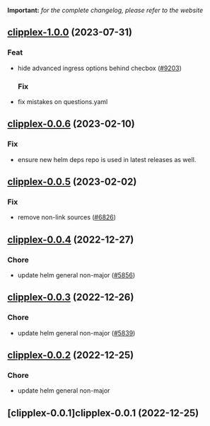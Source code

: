 **Important:**
*for the complete changelog, please refer to the website*












## [clipplex-1.0.0](https://github.com/truecharts/charts/compare/clipplex-0.0.6...clipplex-1.0.0) (2023-07-31)

### Feat

- hide advanced ingress options behind checbox ([#9203](https://github.com/truecharts/charts/issues/9203))
  
  ### Fix

- fix mistakes on questions.yaml
  
  


## [clipplex-0.0.6](https://github.com/truecharts/charts/compare/clipplex-0.0.5...clipplex-0.0.6) (2023-02-10)

### Fix

- ensure new helm deps repo is used in latest releases as well.
  
  


## [clipplex-0.0.5](https://github.com/truecharts/charts/compare/clipplex-0.0.4...clipplex-0.0.5) (2023-02-02)

### Fix

- remove non-link sources ([#6826](https://github.com/truecharts/charts/issues/6826))
  
  


## [clipplex-0.0.4](https://github.com/truecharts/charts/compare/clipplex-0.0.3...clipplex-0.0.4) (2022-12-27)

### Chore

- update helm general non-major ([#5856](https://github.com/truecharts/charts/issues/5856))
  
  


## [clipplex-0.0.3](https://github.com/truecharts/charts/compare/clipplex-0.0.2...clipplex-0.0.3) (2022-12-26)

### Chore

- update helm general non-major ([#5839](https://github.com/truecharts/charts/issues/5839))
  
  


## [clipplex-0.0.2](https://github.com/truecharts/charts/compare/clipplex-0.0.1...clipplex-0.0.2) (2022-12-25)

### Chore

- update helm general non-major
  
  


## [clipplex-0.0.1]clipplex-0.0.1 (2022-12-25)

